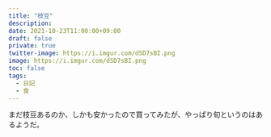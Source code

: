 ```yaml
---
title: "枝豆"
description: 
date: 2021-10-23T11:00:00+09:00
draft: false
private: true
twitter-image: https://i.imgur.com/dSD7sBI.png
image: https://i.imgur.com/dSD7sBI.png
toc: false
tags:
  - 日記
  - 食
---
```


まだ枝豆あるのか、しかも安かったので買ってみたが、やっぱり旬というのはあるようだ。
